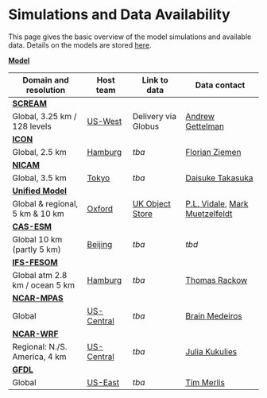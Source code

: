 # Simulations and Data Availability


This page gives the basic overview of the model simulations and available data. Details on the models are stored [here](https://github.com/digital-earths-global-hackathon/hk25/tree/main/content/models).

<ins> **Model** </ins>

| Domain and resolution                                                 | Host team          | Link to data                     | Data contact           |
|-----------------------------------------------------------------------|--------------------|----------------------------------|------------------------|
|  <ins> **[SCREAM](https://github.com/digital-earths-global-hackathon/hk25/blob/main/content/models/scream.md)** </ins>      |  |  |  |
| Global, 3.25 km / 128 levels     | [US-West](https://sites.google.com/lbl.gov/uswest-hackathon/home)                        | Delivery via Globus         | [Andrew Gettelman](mailto:andrew.gettelman@pnnl.gov)            |
|  <ins> **[ICON](https://github.com/digital-earths-global-hackathon/hk25/blob/main/content/models/icon.md)** </ins>          |  |  |  |
| Global, 2.5 km                   | [Hamburg](https://digital-earths-global-hackathon.github.io/hamburg-node/)               | *tba*                       | [Florian Ziemen](mailto:ziemen@dkrz.de)                         |
|  <ins> **[NICAM](https://github.com/digital-earths-global-hackathon/hk25/blob/main/content/models/nicam.md)** </ins>        |  |  |  |
| Global, 3.5 km                   | [Tokyo](https://dpo.aori.u-tokyo.ac.jp/dmmg/ICCP-GSRA/Global-Hackathon_Tokyo.htm)        | *tba*                       | [Daisuke Takasuka](mailto:takasuka@tohoku.ac.jp)      |
|  <ins> **[Unified Model](https://github.com/digital-earths-global-hackathon/hk25/blob/main/content/models/um.md)** </ins>   |  |  |  |
| Global & regional, 5 km & 10 km  | [Oxford](https://digital-earths-global-hackathon-uk.github.io/)                          | [UK Object Store](https://github.com/digital-earths-global-hackathon/tools/blob/main/dataset_transfer/UK_s3_rclone.md) | [P.L. Vidale](mailto:p.l.vidale@reading.ac.uk), [Mark Muetzelfeldt](mailto:mark.muetzelfeldt@reading.ac.uk) |
|  <ins> **[CAS-ESM](https://github.com/digital-earths-global-hackathon/hk25/blob/main/content/models/cas.md)** </ins>        |  |  |  |
| Global 10 km (partly 5 km)       | [Beijing](https://earthlab.iap.ac.cn/en/hackathon2025/)                                  | *tba*                       | *tbd*            |
| <ins> **[IFS-FESOM](https://github.com/digital-earths-global-hackathon/hk25/blob/main/content/models/ifs.md)** </ins>       |  |  |  |
| Global atm 2.8 km / ocean 5 km   | [Hamburg](https://digital-earths-global-hackathon.github.io/hamburg-node/)               | *tba*                       | [Thomas Rackow](mailto:thomas.rackow@ecmwf.int)       |
| <ins> **[NCAR-MPAS](https://github.com/digital-earths-global-hackathon/hk25/blob/main/content/models/mpas.md)** </ins>      |  |  |  |
| Global                           | [US-Central](https://www.cisl.ucar.edu/events/digital-earths-global-hackathon)           | *tba*                       | [Brain Medeiros](mailto:brianpm@ucar.edu )            |
| <ins>   **[NCAR-WRF](https://github.com/digital-earths-global-hackathon/hk25/blob/main/content/models/wrf.md)**  </ins>       |  |  |  |
| Regional: N./S. America, 4 km    | [US-Central](https://www.cisl.ucar.edu/events/digital-earths-global-hackathon)           | *tba*                       | [Julia Kukulies](mailto:kukulies@ucar.edu)            |
| <ins> **[GFDL](https://github.com/digital-earths-global-hackathon/hk25/blob/main/content/models/gfdl.md)**  </ins>          |  |  |  |
| Global                           | [US-East](https://cimes.princeton.edu/princeton-university-geophysical-fluid-dynamics-laboratory-global-km-scale-hackathon-0) | *tba* | [Tim Merlis](mailto:tmerlis@princeton.edu)      |



<!---
| Model | Team | Domain and Resolution | Model Contact | Host Team/Node | Data Status | Link to Data | Data Contact |
|-------|------|------------------------|----------------|----------------|--------------|---------------|----------------|
| [SCREAM](https://github.com/E3SM-Project/E3SM) | DOE E3SM Project | 3.25 km global 128 levels  | [Peter Caldwell](mailto:caldwell19@llnl.gov), [Chris Terai](mailto:terai1@llnl.gov) | US-West (NERSC) | Processed to HEALPix: Staging | Delivery via Globus | [Andrew Gettelman](mailto:andrew.gettelman@pnnl.gov) |
| [ICON](https://icon-model.org/) | MPI-M | Global, 2.5 km | [Daniel Klocke](mailto:daniel.klocke@mpimet.mpg.de) | EU |  |  | [Florian Zemian](mailto:ziemen@dkrz.de) |
| NICAM | NICAM team | Global 3.5 km | [Masaki Satoh](mailto:satoh@aori.u-tokyo.ac.jp), [Daisuke Takasuka](mailto:takasuka@tohoku.ac.jp) | Japan |  |  |  |
| Unified Model | [UK HRCM](https://hrcm.ceda.ac.uk) (MO+NCAS) | Global & regional 5km & 10km | [P.L. Vidale](mailto:p.l.vidale@reading.ac.uk), Huw Lewis | Oxford - Met Office  | Partially Uploaded  | [UK Object Store Instructions](https://github.com/digital-earths-global-hackathon/tools/blob/main/dataset_transfer/UK_s3_rclone.md) | [P.L. Vidale](mailto:p.l.vidale@reading.ac.uk), [Mark Muetzelfeldt](mailto:mark.muetzelfeldt@reading.ac.uk) |
| CAS-ESM2.0  | CAS-ESM | Global 10km and/or 5km | [He Zhang](mailto:zhanghe@mail.iap.ac.cn), [Kece Fei](mailto:feikece@mail.iap.ac.cn) | IAP (China) |  |  |  |
| IFS-FESOM | ECMWF/AWI | Global: atmosphere ~2.8km, ocean ~5km | [Thomas Rackow](mailto:thomas.rackow@ecmwf.int) | EU |  |  |  |
| MPAS | NCAR-MPAS | Global | [Bill Skamarock](mailto:skamarock@ucar.edu) | US-Central (NCAR) | Processing to HEALPix |  | [Brian Medeiros](mailto:brianpm@ucar.edu) |
| X-SHIELD | GFDL | Global | [Tim Merlis](mailto:tmerlis@princeton.edu) | US-East (Princeton) | Processing to HEALPix |  | [Tim Merlis](mailto:tmerlis@princeton.edu) |
| WRF | NCAR - WF | 4km Regional: N. America and S. America | [Julia Kukulies](mailto:kukulies@ucar.edu) | US-Central (NCAR) | Processing to HEALPix |  | [Julia Kukulies](mailto:kukulies@ucar.edu) |
!-->

